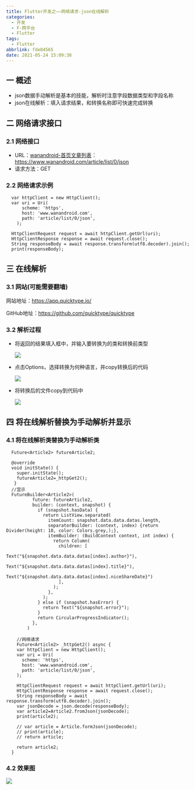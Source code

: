 ```yaml
---
title: Flutter开发之——网络请求-json在线解析
categories:
  - 开发
  - F-跨平台
  - Flutter
tags:
  - Flutter
abbrlink: fde84565
date: 2021-05-24 15:09:38
---
```

## 一 概述

* json数据手动解析是基本的技能，解析时注意字段数据类型和字段名称
* json在线解析：填入请求结果，和转换名称即可快速完成转换

<!--more-->

## 二 网络请求接口

### 2.1 网络接口

* URL：[wanandroid-首页文章列表](https://wanandroid.com/blog/show/2)：https://www.wanandroid.com/article/list/0/json
* 请求方法：GET

### 2.2 网络请求示例

```
  var httpClient = new HttpClient();
  var uri = Uri(
      scheme: 'https',
      host: 'www.wanandroid.com',
      path: 'article/list/0/json',
    );

  HttpClientRequest request = await httpClient.getUrl(uri);
  HttpClientResponse response = await request.close();
  String responseBody = await response.transform(utf8.decoder).join();
  print(responseBody);
```

## 三 在线解析

### 3.1 网站(可能需要翻墙)

网站地址：https://app.quicktype.io/

GitHub地址：https://github.com/quicktype/quicktype

### 3.2 解析过程

* 将返回的结果填入框中，并输入要转换为的类和转换前类型

  ![][1]
  
* 点击Options，选择转换为何种语言，并copy转换后的代码

  ![][2]

* 将转换后的文件copy到代码中

  ![][3]

## 四 将在线解析替换为手动解析并显示

### 4.1 将在线解析类替换为手动解析类

```
  Future<Article2> futureArticle2;

  @override
  void initState() {
    super.initState();
    futureArticle2=_httpGet2();
   } 
  //显示 
  FutureBuilder<Article2>(
          future: futureArticle2,
          builder: (context, snapshot) {
            if (snapshot.hasData) {
              return ListView.separated(
                itemCount: snapshot.data.data.datas.length,
                separatorBuilder: (context, index) {return Divider(height: 10, color: Colors.grey,);},
                itemBuilder: (BuildContext context, int index) {
                  return Column(
                    children: [
                      Text("${snapshot.data.data.datas[index].author}"),
                      Text("${snapshot.data.data.datas[index].title}"),
                      Text("${snapshot.data.data.datas[index].niceShareDate}")
                    ],
                  );
                },
              );
            } else if (snapshot.hasError) {
              return Text("${snapshot.error}");
            }
            return CircularProgressIndicator();
          },
        )
    
    //网络请求
    Future<Article2> _httpGet2() async {
    var httpClient = new HttpClient();
    var uri = Uri(
      scheme: 'https',
      host: 'www.wanandroid.com',
      path: 'article/list/0/json',
    );

    HttpClientRequest request = await httpClient.getUrl(uri);
    HttpClientResponse response = await request.close();
    String responseBody = await response.transform(utf8.decoder).join();
    var jsonDecode = json.decode(responseBody);
    var article2=Article2.fromJson(jsonDecode);
    print(article2);

    // var article = Article.formJson(jsonDecode);
    // print(article);
    // return article;

    return article2;
  }     
```

### 4.2 效果图
![][4]



[1]:https://cdn.jsdelivr.net/gh/PGzxc/CDN@master/blog-flutter/flutter-json-online-left-select.png
[2]:https://cdn.jsdelivr.net/gh/PGzxc/CDN@master/blog-flutter/flutter-json-online-language.png
[3]:https://cdn.jsdelivr.net/gh/PGzxc/CDN@master/blog-flutter/flutter-json-onlie-code.png
[4]:https://cdn.jsdelivr.net/gh/PGzxc/CDN@master/blog-flutter/flutter-request-response-result-hand.png